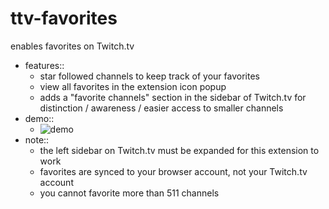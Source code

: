 # ttv-favorites

enables favorites on Twitch.tv

- features::
	- star followed channels to keep track of your favorites
	- view all favorites in the extension icon popup
	- adds a "favorite channels" section in the sidebar of Twitch.tv for distinction / awareness / easier access to smaller channels
- demo::
	- ![demo](./images/demo.gif)
- note::
	- the left sidebar on Twitch.tv must be expanded for this extension to work
	- favorites are synced to your browser account, not your Twitch.tv account
	- you cannot favorite more than 511 channels
